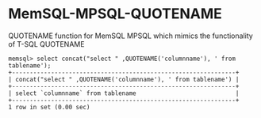 # MemSQL-MPSQL-QUOTENAME
QUOTENAME function for MemSQL MPSQL which mimics the functionality of T-SQL QUOTENAME

```
memsql> select concat("select " ,QUOTENAME('columnname'), ' from tablename');
+---------------------------------------------------------------+
| concat("select " ,QUOTENAME('columnname'), ' from tablename') |
+---------------------------------------------------------------+
| select `columnname` from tablename                            |
+---------------------------------------------------------------+
1 row in set (0.00 sec)
```
